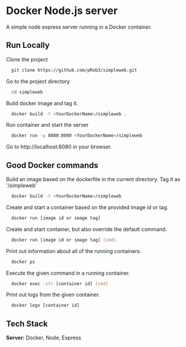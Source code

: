 # Docker Node.js server

A simple node express server running in a Docker container.

## Run Locally

Clone the project

```bash
  git clone https://github.com/pRob3/simpleweb.git
```

Go to the project directory

```bash
  cd simpleweb
```

Build docker image and tag it.

```bash
  docker build -t <YourDockerName>/simpleweb .
```

Run container and start the server

```bash
  docker run -p 8080:8080 <YourDockerName>/simpleweb
```

Go to http://localhost:8080 in your browser.

## Good Docker commands

Build an image based on the dockerfile in the current directory.
Tag it as '<YourDockerName>/simpleweb'

```bash
  docker build -t <YourDockerName>/simpleweb
```

Create and start a container based on the provided image id or tag.

```bash
  docker run [image id or image tag]
```

Create and start container, but also override the default command.

```bash
  docker run [image id or image tag] [cmd]
```

Print out information about all of the running containers.

```bash
  docker ps
```

Execute the given command in a running container.

```bash
  docker exec -itr [container id] [cmd]
```

Print out logs from the given container.

```bash
  docker logs [container id]
```

## Tech Stack

**Server:** Docker, Node, Express
